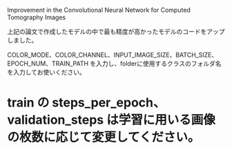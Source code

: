 Improvement in the Convolutional Neural Network for Computed Tomography Images

上記の論文で作成したモデルの中で最も精度が高かったモデルのコードをアップしました。

COLOR_MODE、COLOR_CHANNEL、INPUT_IMAGE_SIZE、BATCH_SIZE、EPOCH_NUM、TRAIN_PATH を入力し、folderに使用するクラスのフォルダ名を入力してお使いください。
# train の steps_per_epoch、validation_steps は学習に用いる画像の枚数に応じて変更してください。
